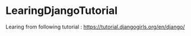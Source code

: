 # LearingDjangoTutorial

Learing from following tutorial : 
https://tutorial.djangogirls.org/en/django/